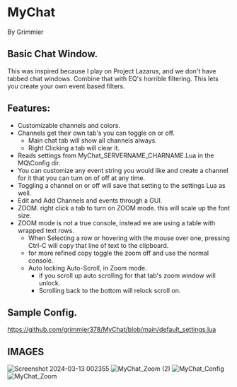 # MyChat

By Grimmier

## Basic Chat Window.

This was inspired because I play on Project Lazarus, and we don't have tabbed chat windows. Combine that with EQ's horrible filtering. This lets you create your own event based filters.

## Features:

* Customizable channels and colors.
* Channels get their own tab's you can toggle on or off.
  * Main chat tab will show all channels always.
  * Right Clicking a tab will clear it.
* Reads settings from MyChat_SERVERNAME_CHARNAME.Lua in the MQ\Config dir.
* You can customize any event string you would like and create a channel for it that you can turn on of off at any time.
* Toggling a channel on or off will save that setting to the settings Lua as well.
* Edit and Add Channels and events through a GUI.
* ZOOM. right click a tab to turn on ZOOM mode. this will scale up the font size.
* ZOOM mode is not a true console, instead we are using a table with wrapped text rows.
  * When Selecting a row or hovering with the mouse over one, pressing Ctrl-C will copy that line of text to the clipboard.
  * for more refined copy toggle the zoom off and use the normal console.
  * Auto locking Auto-Scroll, in Zoom mode.
    * if you scroll up auto scrolling for that tab's zoom window will unlock.
    * Scrolling back to the bottom will relock scroll on.

## Sample Config.

https://github.com/grimmier378/MyChat/blob/main/default_settings.lua

## IMAGES

![Screenshot 2024-03-13 002355](https://github.com/grimmier378/MyChat/assets/124466615/2406f5ad-edf4-48b2-983e-d061e61a6deb)
![MyChat_Zoom (2)](https://github.com/grimmier378/MyChat/assets/124466615/a2ac3909-3470-4d33-8a7f-41cae9ba64da)
![MyChat_Config](https://github.com/grimmier378/MyChat/assets/124466615/f284f649-3ff0-4f58-b051-6c47c2572ca9)
![MyChat_Zoom](https://github.com/grimmier378/MyChat/assets/124466615/fc9473ff-34f8-46eb-b0e4-46e4994f6af3)

